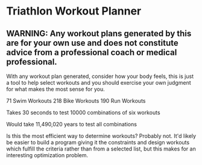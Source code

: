 # Triathlon Workout Planner

## WARNING: Any workout plans generated by this are for your own use and does not constitute advice from a professional coach or medical professional.

With any workout plan generated, consider how your body feels, this is just a tool to help select workouts and you should exercise your own judgment for what makes the most sense for you.

71 Swim Workouts
218 Bike Workouts
190 Run Workouts

Takes 30 seconds to test 10000 combinations of six workouts

Would take 11,490,020 years to test all combinations

Is this the most efficient way to determine workouts? Probably not. It'd likely be easier to build a program giving it the constraints and design workouts which fulfill the criteria rather than from a selected list, but this makes for an interesting optimization problem.
